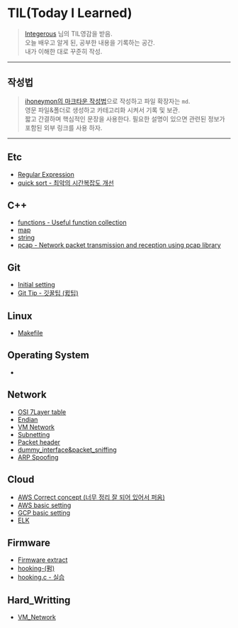 # TIL(Today I Learned)
> [Integerous](https://github.com/Integerous/TIL) 님의 TIL영감을 받음.   
> 오늘 배우고 알게 된, 공부한 내용을 기록하는 공간.  
> 내가 이해한 대로 꾸준히 작성.  
-------------------------------------------------------------------------------------------
## 작성법
> [ihoneymon의 마크타운 작성법](https://gist.github.com/ihoneymon/652be052a0727ad59601#file-gistfile1-md)으로 작성하고 파일 확장자는 `md`.  
> 영문 파일&폴더로 생성하고 카테고리화 시켜서 기록 및 보관.  
> 짧고 간결하며 핵심적인 문장을 사용한다. 필요한 설명이 있으면 관련된 정보가 포함된 외부 링크를 사용 하자.
* * *
## Etc
* [Regular Expression](https://github.com/duqrldudgns/TIL/blob/master/Etc/Regular%20Expression.md)
* [quick sort - 최악의 시간복잡도 개선](https://github.com/duqrldudgns/algorithm-Baekjoon-OJ/blob/master/2020_08/quick_sort.py)

## C++
* [functions - Useful function collection](https://github.com/duqrldudgns/TIL/blob/master/C%2B%2B/functions.md)
* [map](https://github.com/duqrldudgns/TIL/blob/master/C%2B%2B/map.md)
* [string](https://github.com/duqrldudgns/TIL/blob/master/C%2B%2B/string.md)
* [pcap - Network packet transmission and reception using pcap library](/C++/pcap.md)

## Git
* [Initial setting](https://github.com/duqrldudgns/TIL/blob/master/Git/Initial%20setting.md)
* [Git Tip - 깃꿀팁 (뀘팁)](https://github.com/duqrldudgns/TIL/blob/master/Git/Git_Tip.md)

## Linux
* [Makefile](https://github.com/duqrldudgns/TIL/blob/master/Linux/Makefile.md)

## Operating System
* 

## Network
* [OSI 7Layer table](https://github.com/duqrldudgns/TIL/blob/master/Network/OSI-and-tcp.png)
* [Endian](https://github.com/duqrldudgns/TIL/blob/master/Network/Endian.md)
* [VM Network](/Network/VM_Network.md)
* [Subnetting](/Network/Subnetting.md)
* [Packet header](/Network/Packet_header.md)
* [dummy_interface&packet_sniffing](/Network/dummy_interface&packet_sniffing.md)
* [ARP Spoofing](Network/ARP_Spoofing.md)

## Cloud
* [AWS Correct concept (너무 정리 잘 되어 있어서 퍼옴)](https://medium.com/harrythegreat/aws-%EA%B0%80%EC%9E%A5%EC%89%BD%EA%B2%8C-vpc-%EA%B0%9C%EB%85%90%EC%9E%A1%EA%B8%B0-71eef95a7098)
* [AWS basic setting](/Cloud/AWS_Setting.md)
* [GCP basic setting](/Cloud/GCP_basic.md)
* [ELK](/Cloud/ELK.md)

## Firmware
* [Firmware extract](/Firmware/Firmware_extract.md)
* [hooking-(펌)](https://blog.dork94.com/145)
* [hooking.c - 실습](/Firmware/hooking.c)
## Hard_Writting
* [VM_Network](/Hard_Writting/VM_Network)
